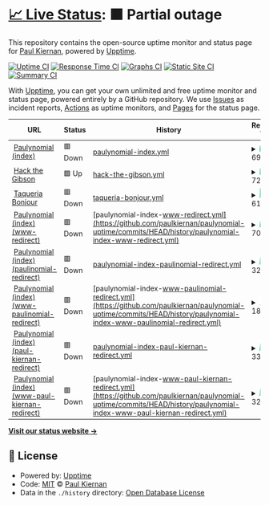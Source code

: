 # [📈 Live Status](https://paulkiernan.github.io/paulynomial-uptime): <!--live status--> **🟧 Partial outage**

This repository contains the open-source uptime monitor and status page for [Paul Kiernan](http://paulynomial.com/), powered by [Upptime](https://github.com/upptime/upptime).

[![Uptime CI](https://github.com/paulkiernan/paulynomial-uptime/workflows/Uptime%20CI/badge.svg)](https://github.com/paulkiernan/paulynomial-uptime/actions?query=workflow%3A%22Uptime+CI%22)
[![Response Time CI](https://github.com/paulkiernan/paulynomial-uptime/workflows/Response%20Time%20CI/badge.svg)](https://github.com/paulkiernan/paulynomial-uptime/actions?query=workflow%3A%22Response+Time+CI%22)
[![Graphs CI](https://github.com/paulkiernan/paulynomial-uptime/workflows/Graphs%20CI/badge.svg)](https://github.com/paulkiernan/paulynomial-uptime/actions?query=workflow%3A%22Graphs+CI%22)
[![Static Site CI](https://github.com/paulkiernan/paulynomial-uptime/workflows/Static%20Site%20CI/badge.svg)](https://github.com/paulkiernan/paulynomial-uptime/actions?query=workflow%3A%22Static+Site+CI%22)
[![Summary CI](https://github.com/paulkiernan/paulynomial-uptime/workflows/Summary%20CI/badge.svg)](https://github.com/paulkiernan/paulynomial-uptime/actions?query=workflow%3A%22Summary+CI%22)

With [Upptime](https://upptime.js.org), you can get your own unlimited and free uptime monitor and status page, powered entirely by a GitHub repository. We use [Issues](https://github.com/paulkiernan/paulynomial-uptime/issues) as incident reports, [Actions](https://github.com/paulkiernan/paulynomial-uptime/actions) as uptime monitors, and [Pages](https://paulkiernan.github.io/paulynomial-uptime) for the status page.

<!--start: status pages-->
<!-- This summary is generated by Upptime (https://github.com/upptime/upptime) -->
<!-- Do not edit this manually, your changes will be overwritten -->
<!-- prettier-ignore -->
| URL | Status | History | Response Time | Uptime |
| --- | ------ | ------- | ------------- | ------ |
| <img alt="" src="https://favicons.githubusercontent.com/paulynomial.com" height="13"> [Paulynomial (index)](https://paulynomial.com) | 🟥 Down | [paulynomial-index.yml](https://github.com/paulkiernan/paulynomial-uptime/commits/HEAD/history/paulynomial-index.yml) | <details><summary><img alt="Response time graph" src="./graphs/paulynomial-index/response-time-week.png" height="20"> 6962ms</summary><br><a href="https://paulkiernan.github.io/paulynomial-uptime/history/paulynomial-index"><img alt="Response time 2927" src="https://img.shields.io/endpoint?url=https%3A%2F%2Fraw.githubusercontent.com%2Fpaulkiernan%2Fpaulynomial-uptime%2FHEAD%2Fapi%2Fpaulynomial-index%2Fresponse-time.json"></a><br><a href="https://paulkiernan.github.io/paulynomial-uptime/history/paulynomial-index"><img alt="24-hour response time 7623" src="https://img.shields.io/endpoint?url=https%3A%2F%2Fraw.githubusercontent.com%2Fpaulkiernan%2Fpaulynomial-uptime%2FHEAD%2Fapi%2Fpaulynomial-index%2Fresponse-time-day.json"></a><br><a href="https://paulkiernan.github.io/paulynomial-uptime/history/paulynomial-index"><img alt="7-day response time 6962" src="https://img.shields.io/endpoint?url=https%3A%2F%2Fraw.githubusercontent.com%2Fpaulkiernan%2Fpaulynomial-uptime%2FHEAD%2Fapi%2Fpaulynomial-index%2Fresponse-time-week.json"></a><br><a href="https://paulkiernan.github.io/paulynomial-uptime/history/paulynomial-index"><img alt="30-day response time 6263" src="https://img.shields.io/endpoint?url=https%3A%2F%2Fraw.githubusercontent.com%2Fpaulkiernan%2Fpaulynomial-uptime%2FHEAD%2Fapi%2Fpaulynomial-index%2Fresponse-time-month.json"></a><br><a href="https://paulkiernan.github.io/paulynomial-uptime/history/paulynomial-index"><img alt="1-year response time 2927" src="https://img.shields.io/endpoint?url=https%3A%2F%2Fraw.githubusercontent.com%2Fpaulkiernan%2Fpaulynomial-uptime%2FHEAD%2Fapi%2Fpaulynomial-index%2Fresponse-time-year.json"></a></details> | <details><summary><a href="https://paulkiernan.github.io/paulynomial-uptime/history/paulynomial-index">93.15%</a></summary><a href="https://paulkiernan.github.io/paulynomial-uptime/history/paulynomial-index"><img alt="All-time uptime 82.75%" src="https://img.shields.io/endpoint?url=https%3A%2F%2Fraw.githubusercontent.com%2Fpaulkiernan%2Fpaulynomial-uptime%2FHEAD%2Fapi%2Fpaulynomial-index%2Fuptime.json"></a><br><a href="https://paulkiernan.github.io/paulynomial-uptime/history/paulynomial-index"><img alt="24-hour uptime 89.84%" src="https://img.shields.io/endpoint?url=https%3A%2F%2Fraw.githubusercontent.com%2Fpaulkiernan%2Fpaulynomial-uptime%2FHEAD%2Fapi%2Fpaulynomial-index%2Fuptime-day.json"></a><br><a href="https://paulkiernan.github.io/paulynomial-uptime/history/paulynomial-index"><img alt="7-day uptime 93.15%" src="https://img.shields.io/endpoint?url=https%3A%2F%2Fraw.githubusercontent.com%2Fpaulkiernan%2Fpaulynomial-uptime%2FHEAD%2Fapi%2Fpaulynomial-index%2Fuptime-week.json"></a><br><a href="https://paulkiernan.github.io/paulynomial-uptime/history/paulynomial-index"><img alt="30-day uptime 98.42%" src="https://img.shields.io/endpoint?url=https%3A%2F%2Fraw.githubusercontent.com%2Fpaulkiernan%2Fpaulynomial-uptime%2FHEAD%2Fapi%2Fpaulynomial-index%2Fuptime-month.json"></a><br><a href="https://paulkiernan.github.io/paulynomial-uptime/history/paulynomial-index"><img alt="1-year uptime 82.75%" src="https://img.shields.io/endpoint?url=https%3A%2F%2Fraw.githubusercontent.com%2Fpaulkiernan%2Fpaulynomial-uptime%2FHEAD%2Fapi%2Fpaulynomial-index%2Fuptime-year.json"></a></details>
| <img alt="" src="https://favicons.githubusercontent.com/gibson.paulynomial.com" height="13"> [Hack the Gibson](https://gibson.paulynomial.com) | 🟩 Up | [hack-the-gibson.yml](https://github.com/paulkiernan/paulynomial-uptime/commits/HEAD/history/hack-the-gibson.yml) | <details><summary><img alt="Response time graph" src="./graphs/hack-the-gibson/response-time-week.png" height="20"> 7217ms</summary><br><a href="https://paulkiernan.github.io/paulynomial-uptime/history/hack-the-gibson"><img alt="Response time 2913" src="https://img.shields.io/endpoint?url=https%3A%2F%2Fraw.githubusercontent.com%2Fpaulkiernan%2Fpaulynomial-uptime%2FHEAD%2Fapi%2Fhack-the-gibson%2Fresponse-time.json"></a><br><a href="https://paulkiernan.github.io/paulynomial-uptime/history/hack-the-gibson"><img alt="24-hour response time 7306" src="https://img.shields.io/endpoint?url=https%3A%2F%2Fraw.githubusercontent.com%2Fpaulkiernan%2Fpaulynomial-uptime%2FHEAD%2Fapi%2Fhack-the-gibson%2Fresponse-time-day.json"></a><br><a href="https://paulkiernan.github.io/paulynomial-uptime/history/hack-the-gibson"><img alt="7-day response time 7217" src="https://img.shields.io/endpoint?url=https%3A%2F%2Fraw.githubusercontent.com%2Fpaulkiernan%2Fpaulynomial-uptime%2FHEAD%2Fapi%2Fhack-the-gibson%2Fresponse-time-week.json"></a><br><a href="https://paulkiernan.github.io/paulynomial-uptime/history/hack-the-gibson"><img alt="30-day response time 6441" src="https://img.shields.io/endpoint?url=https%3A%2F%2Fraw.githubusercontent.com%2Fpaulkiernan%2Fpaulynomial-uptime%2FHEAD%2Fapi%2Fhack-the-gibson%2Fresponse-time-month.json"></a><br><a href="https://paulkiernan.github.io/paulynomial-uptime/history/hack-the-gibson"><img alt="1-year response time 2913" src="https://img.shields.io/endpoint?url=https%3A%2F%2Fraw.githubusercontent.com%2Fpaulkiernan%2Fpaulynomial-uptime%2FHEAD%2Fapi%2Fhack-the-gibson%2Fresponse-time-year.json"></a></details> | <details><summary><a href="https://paulkiernan.github.io/paulynomial-uptime/history/hack-the-gibson">94.71%</a></summary><a href="https://paulkiernan.github.io/paulynomial-uptime/history/hack-the-gibson"><img alt="All-time uptime 82.70%" src="https://img.shields.io/endpoint?url=https%3A%2F%2Fraw.githubusercontent.com%2Fpaulkiernan%2Fpaulynomial-uptime%2FHEAD%2Fapi%2Fhack-the-gibson%2Fuptime.json"></a><br><a href="https://paulkiernan.github.io/paulynomial-uptime/history/hack-the-gibson"><img alt="24-hour uptime 91.06%" src="https://img.shields.io/endpoint?url=https%3A%2F%2Fraw.githubusercontent.com%2Fpaulkiernan%2Fpaulynomial-uptime%2FHEAD%2Fapi%2Fhack-the-gibson%2Fuptime-day.json"></a><br><a href="https://paulkiernan.github.io/paulynomial-uptime/history/hack-the-gibson"><img alt="7-day uptime 94.71%" src="https://img.shields.io/endpoint?url=https%3A%2F%2Fraw.githubusercontent.com%2Fpaulkiernan%2Fpaulynomial-uptime%2FHEAD%2Fapi%2Fhack-the-gibson%2Fuptime-week.json"></a><br><a href="https://paulkiernan.github.io/paulynomial-uptime/history/hack-the-gibson"><img alt="30-day uptime 98.78%" src="https://img.shields.io/endpoint?url=https%3A%2F%2Fraw.githubusercontent.com%2Fpaulkiernan%2Fpaulynomial-uptime%2FHEAD%2Fapi%2Fhack-the-gibson%2Fuptime-month.json"></a><br><a href="https://paulkiernan.github.io/paulynomial-uptime/history/hack-the-gibson"><img alt="1-year uptime 82.70%" src="https://img.shields.io/endpoint?url=https%3A%2F%2Fraw.githubusercontent.com%2Fpaulkiernan%2Fpaulynomial-uptime%2FHEAD%2Fapi%2Fhack-the-gibson%2Fuptime-year.json"></a></details>
| <img alt="" src="https://favicons.githubusercontent.com/bonjour.paulynomial.com" height="13"> [Taqueria Bonjour](https://bonjour.paulynomial.com) | 🟥 Down | [taqueria-bonjour.yml](https://github.com/paulkiernan/paulynomial-uptime/commits/HEAD/history/taqueria-bonjour.yml) | <details><summary><img alt="Response time graph" src="./graphs/taqueria-bonjour/response-time-week.png" height="20"> 6191ms</summary><br><a href="https://paulkiernan.github.io/paulynomial-uptime/history/taqueria-bonjour"><img alt="Response time 2532" src="https://img.shields.io/endpoint?url=https%3A%2F%2Fraw.githubusercontent.com%2Fpaulkiernan%2Fpaulynomial-uptime%2FHEAD%2Fapi%2Ftaqueria-bonjour%2Fresponse-time.json"></a><br><a href="https://paulkiernan.github.io/paulynomial-uptime/history/taqueria-bonjour"><img alt="24-hour response time 6977" src="https://img.shields.io/endpoint?url=https%3A%2F%2Fraw.githubusercontent.com%2Fpaulkiernan%2Fpaulynomial-uptime%2FHEAD%2Fapi%2Ftaqueria-bonjour%2Fresponse-time-day.json"></a><br><a href="https://paulkiernan.github.io/paulynomial-uptime/history/taqueria-bonjour"><img alt="7-day response time 6191" src="https://img.shields.io/endpoint?url=https%3A%2F%2Fraw.githubusercontent.com%2Fpaulkiernan%2Fpaulynomial-uptime%2FHEAD%2Fapi%2Ftaqueria-bonjour%2Fresponse-time-week.json"></a><br><a href="https://paulkiernan.github.io/paulynomial-uptime/history/taqueria-bonjour"><img alt="30-day response time 5549" src="https://img.shields.io/endpoint?url=https%3A%2F%2Fraw.githubusercontent.com%2Fpaulkiernan%2Fpaulynomial-uptime%2FHEAD%2Fapi%2Ftaqueria-bonjour%2Fresponse-time-month.json"></a><br><a href="https://paulkiernan.github.io/paulynomial-uptime/history/taqueria-bonjour"><img alt="1-year response time 2532" src="https://img.shields.io/endpoint?url=https%3A%2F%2Fraw.githubusercontent.com%2Fpaulkiernan%2Fpaulynomial-uptime%2FHEAD%2Fapi%2Ftaqueria-bonjour%2Fresponse-time-year.json"></a></details> | <details><summary><a href="https://paulkiernan.github.io/paulynomial-uptime/history/taqueria-bonjour">91.49%</a></summary><a href="https://paulkiernan.github.io/paulynomial-uptime/history/taqueria-bonjour"><img alt="All-time uptime 82.59%" src="https://img.shields.io/endpoint?url=https%3A%2F%2Fraw.githubusercontent.com%2Fpaulkiernan%2Fpaulynomial-uptime%2FHEAD%2Fapi%2Ftaqueria-bonjour%2Fuptime.json"></a><br><a href="https://paulkiernan.github.io/paulynomial-uptime/history/taqueria-bonjour"><img alt="24-hour uptime 86.31%" src="https://img.shields.io/endpoint?url=https%3A%2F%2Fraw.githubusercontent.com%2Fpaulkiernan%2Fpaulynomial-uptime%2FHEAD%2Fapi%2Ftaqueria-bonjour%2Fuptime-day.json"></a><br><a href="https://paulkiernan.github.io/paulynomial-uptime/history/taqueria-bonjour"><img alt="7-day uptime 91.49%" src="https://img.shields.io/endpoint?url=https%3A%2F%2Fraw.githubusercontent.com%2Fpaulkiernan%2Fpaulynomial-uptime%2FHEAD%2Fapi%2Ftaqueria-bonjour%2Fuptime-week.json"></a><br><a href="https://paulkiernan.github.io/paulynomial-uptime/history/taqueria-bonjour"><img alt="30-day uptime 98.04%" src="https://img.shields.io/endpoint?url=https%3A%2F%2Fraw.githubusercontent.com%2Fpaulkiernan%2Fpaulynomial-uptime%2FHEAD%2Fapi%2Ftaqueria-bonjour%2Fuptime-month.json"></a><br><a href="https://paulkiernan.github.io/paulynomial-uptime/history/taqueria-bonjour"><img alt="1-year uptime 82.59%" src="https://img.shields.io/endpoint?url=https%3A%2F%2Fraw.githubusercontent.com%2Fpaulkiernan%2Fpaulynomial-uptime%2FHEAD%2Fapi%2Ftaqueria-bonjour%2Fuptime-year.json"></a></details>
| <img alt="" src="https://favicons.githubusercontent.com/www.paulynomial.com" height="13"> [Paulynomial (index) (www-redirect)](https://www.paulynomial.com) | 🟥 Down | [paulynomial-index-www-redirect.yml](https://github.com/paulkiernan/paulynomial-uptime/commits/HEAD/history/paulynomial-index-www-redirect.yml) | <details><summary><img alt="Response time graph" src="./graphs/paulynomial-index-www-redirect/response-time-week.png" height="20"> 7054ms</summary><br><a href="https://paulkiernan.github.io/paulynomial-uptime/history/paulynomial-index-www-redirect"><img alt="Response time 2871" src="https://img.shields.io/endpoint?url=https%3A%2F%2Fraw.githubusercontent.com%2Fpaulkiernan%2Fpaulynomial-uptime%2FHEAD%2Fapi%2Fpaulynomial-index-www-redirect%2Fresponse-time.json"></a><br><a href="https://paulkiernan.github.io/paulynomial-uptime/history/paulynomial-index-www-redirect"><img alt="24-hour response time 7381" src="https://img.shields.io/endpoint?url=https%3A%2F%2Fraw.githubusercontent.com%2Fpaulkiernan%2Fpaulynomial-uptime%2FHEAD%2Fapi%2Fpaulynomial-index-www-redirect%2Fresponse-time-day.json"></a><br><a href="https://paulkiernan.github.io/paulynomial-uptime/history/paulynomial-index-www-redirect"><img alt="7-day response time 7054" src="https://img.shields.io/endpoint?url=https%3A%2F%2Fraw.githubusercontent.com%2Fpaulkiernan%2Fpaulynomial-uptime%2FHEAD%2Fapi%2Fpaulynomial-index-www-redirect%2Fresponse-time-week.json"></a><br><a href="https://paulkiernan.github.io/paulynomial-uptime/history/paulynomial-index-www-redirect"><img alt="30-day response time 6313" src="https://img.shields.io/endpoint?url=https%3A%2F%2Fraw.githubusercontent.com%2Fpaulkiernan%2Fpaulynomial-uptime%2FHEAD%2Fapi%2Fpaulynomial-index-www-redirect%2Fresponse-time-month.json"></a><br><a href="https://paulkiernan.github.io/paulynomial-uptime/history/paulynomial-index-www-redirect"><img alt="1-year response time 2871" src="https://img.shields.io/endpoint?url=https%3A%2F%2Fraw.githubusercontent.com%2Fpaulkiernan%2Fpaulynomial-uptime%2FHEAD%2Fapi%2Fpaulynomial-index-www-redirect%2Fresponse-time-year.json"></a></details> | <details><summary><a href="https://paulkiernan.github.io/paulynomial-uptime/history/paulynomial-index-www-redirect">95.87%</a></summary><a href="https://paulkiernan.github.io/paulynomial-uptime/history/paulynomial-index-www-redirect"><img alt="All-time uptime 82.72%" src="https://img.shields.io/endpoint?url=https%3A%2F%2Fraw.githubusercontent.com%2Fpaulkiernan%2Fpaulynomial-uptime%2FHEAD%2Fapi%2Fpaulynomial-index-www-redirect%2Fuptime.json"></a><br><a href="https://paulkiernan.github.io/paulynomial-uptime/history/paulynomial-index-www-redirect"><img alt="24-hour uptime 91.27%" src="https://img.shields.io/endpoint?url=https%3A%2F%2Fraw.githubusercontent.com%2Fpaulkiernan%2Fpaulynomial-uptime%2FHEAD%2Fapi%2Fpaulynomial-index-www-redirect%2Fuptime-day.json"></a><br><a href="https://paulkiernan.github.io/paulynomial-uptime/history/paulynomial-index-www-redirect"><img alt="7-day uptime 95.87%" src="https://img.shields.io/endpoint?url=https%3A%2F%2Fraw.githubusercontent.com%2Fpaulkiernan%2Fpaulynomial-uptime%2FHEAD%2Fapi%2Fpaulynomial-index-www-redirect%2Fuptime-week.json"></a><br><a href="https://paulkiernan.github.io/paulynomial-uptime/history/paulynomial-index-www-redirect"><img alt="30-day uptime 99.05%" src="https://img.shields.io/endpoint?url=https%3A%2F%2Fraw.githubusercontent.com%2Fpaulkiernan%2Fpaulynomial-uptime%2FHEAD%2Fapi%2Fpaulynomial-index-www-redirect%2Fuptime-month.json"></a><br><a href="https://paulkiernan.github.io/paulynomial-uptime/history/paulynomial-index-www-redirect"><img alt="1-year uptime 82.72%" src="https://img.shields.io/endpoint?url=https%3A%2F%2Fraw.githubusercontent.com%2Fpaulkiernan%2Fpaulynomial-uptime%2FHEAD%2Fapi%2Fpaulynomial-index-www-redirect%2Fuptime-year.json"></a></details>
| <img alt="" src="https://favicons.githubusercontent.com/paulinomial.com" height="13"> [Paulynomial (index) (paulinomial-redirect)](https://paulinomial.com) | 🟥 Down | [paulynomial-index-paulinomial-redirect.yml](https://github.com/paulkiernan/paulynomial-uptime/commits/HEAD/history/paulynomial-index-paulinomial-redirect.yml) | <details><summary><img alt="Response time graph" src="./graphs/paulynomial-index-paulinomial-redirect/response-time-week.png" height="20"> 328ms</summary><br><a href="https://paulkiernan.github.io/paulynomial-uptime/history/paulynomial-index-paulinomial-redirect"><img alt="Response time 423" src="https://img.shields.io/endpoint?url=https%3A%2F%2Fraw.githubusercontent.com%2Fpaulkiernan%2Fpaulynomial-uptime%2FHEAD%2Fapi%2Fpaulynomial-index-paulinomial-redirect%2Fresponse-time.json"></a><br><a href="https://paulkiernan.github.io/paulynomial-uptime/history/paulynomial-index-paulinomial-redirect"><img alt="24-hour response time 373" src="https://img.shields.io/endpoint?url=https%3A%2F%2Fraw.githubusercontent.com%2Fpaulkiernan%2Fpaulynomial-uptime%2FHEAD%2Fapi%2Fpaulynomial-index-paulinomial-redirect%2Fresponse-time-day.json"></a><br><a href="https://paulkiernan.github.io/paulynomial-uptime/history/paulynomial-index-paulinomial-redirect"><img alt="7-day response time 328" src="https://img.shields.io/endpoint?url=https%3A%2F%2Fraw.githubusercontent.com%2Fpaulkiernan%2Fpaulynomial-uptime%2FHEAD%2Fapi%2Fpaulynomial-index-paulinomial-redirect%2Fresponse-time-week.json"></a><br><a href="https://paulkiernan.github.io/paulynomial-uptime/history/paulynomial-index-paulinomial-redirect"><img alt="30-day response time 364" src="https://img.shields.io/endpoint?url=https%3A%2F%2Fraw.githubusercontent.com%2Fpaulkiernan%2Fpaulynomial-uptime%2FHEAD%2Fapi%2Fpaulynomial-index-paulinomial-redirect%2Fresponse-time-month.json"></a><br><a href="https://paulkiernan.github.io/paulynomial-uptime/history/paulynomial-index-paulinomial-redirect"><img alt="1-year response time 423" src="https://img.shields.io/endpoint?url=https%3A%2F%2Fraw.githubusercontent.com%2Fpaulkiernan%2Fpaulynomial-uptime%2FHEAD%2Fapi%2Fpaulynomial-index-paulinomial-redirect%2Fresponse-time-year.json"></a></details> | <details><summary><a href="https://paulkiernan.github.io/paulynomial-uptime/history/paulynomial-index-paulinomial-redirect">0.00%</a></summary><a href="https://paulkiernan.github.io/paulynomial-uptime/history/paulynomial-index-paulinomial-redirect"><img alt="All-time uptime 60.78%" src="https://img.shields.io/endpoint?url=https%3A%2F%2Fraw.githubusercontent.com%2Fpaulkiernan%2Fpaulynomial-uptime%2FHEAD%2Fapi%2Fpaulynomial-index-paulinomial-redirect%2Fuptime.json"></a><br><a href="https://paulkiernan.github.io/paulynomial-uptime/history/paulynomial-index-paulinomial-redirect"><img alt="24-hour uptime 0.00%" src="https://img.shields.io/endpoint?url=https%3A%2F%2Fraw.githubusercontent.com%2Fpaulkiernan%2Fpaulynomial-uptime%2FHEAD%2Fapi%2Fpaulynomial-index-paulinomial-redirect%2Fuptime-day.json"></a><br><a href="https://paulkiernan.github.io/paulynomial-uptime/history/paulynomial-index-paulinomial-redirect"><img alt="7-day uptime 0.00%" src="https://img.shields.io/endpoint?url=https%3A%2F%2Fraw.githubusercontent.com%2Fpaulkiernan%2Fpaulynomial-uptime%2FHEAD%2Fapi%2Fpaulynomial-index-paulinomial-redirect%2Fuptime-week.json"></a><br><a href="https://paulkiernan.github.io/paulynomial-uptime/history/paulynomial-index-paulinomial-redirect"><img alt="30-day uptime 7.96%" src="https://img.shields.io/endpoint?url=https%3A%2F%2Fraw.githubusercontent.com%2Fpaulkiernan%2Fpaulynomial-uptime%2FHEAD%2Fapi%2Fpaulynomial-index-paulinomial-redirect%2Fuptime-month.json"></a><br><a href="https://paulkiernan.github.io/paulynomial-uptime/history/paulynomial-index-paulinomial-redirect"><img alt="1-year uptime 60.78%" src="https://img.shields.io/endpoint?url=https%3A%2F%2Fraw.githubusercontent.com%2Fpaulkiernan%2Fpaulynomial-uptime%2FHEAD%2Fapi%2Fpaulynomial-index-paulinomial-redirect%2Fuptime-year.json"></a></details>
| <img alt="" src="https://favicons.githubusercontent.com/www.paulinomial.com" height="13"> [Paulynomial (index) (www-paulinomial-redirect)](https://www.paulinomial.com) | 🟥 Down | [paulynomial-index-www-paulinomial-redirect.yml](https://github.com/paulkiernan/paulynomial-uptime/commits/HEAD/history/paulynomial-index-www-paulinomial-redirect.yml) | <details><summary><img alt="Response time graph" src="./graphs/paulynomial-index-www-paulinomial-redirect/response-time-week.png" height="20"> 1814ms</summary><br><a href="https://paulkiernan.github.io/paulynomial-uptime/history/paulynomial-index-www-paulinomial-redirect"><img alt="Response time 398" src="https://img.shields.io/endpoint?url=https%3A%2F%2Fraw.githubusercontent.com%2Fpaulkiernan%2Fpaulynomial-uptime%2FHEAD%2Fapi%2Fpaulynomial-index-www-paulinomial-redirect%2Fresponse-time.json"></a><br><a href="https://paulkiernan.github.io/paulynomial-uptime/history/paulynomial-index-www-paulinomial-redirect"><img alt="24-hour response time 369" src="https://img.shields.io/endpoint?url=https%3A%2F%2Fraw.githubusercontent.com%2Fpaulkiernan%2Fpaulynomial-uptime%2FHEAD%2Fapi%2Fpaulynomial-index-www-paulinomial-redirect%2Fresponse-time-day.json"></a><br><a href="https://paulkiernan.github.io/paulynomial-uptime/history/paulynomial-index-www-paulinomial-redirect"><img alt="7-day response time 1814" src="https://img.shields.io/endpoint?url=https%3A%2F%2Fraw.githubusercontent.com%2Fpaulkiernan%2Fpaulynomial-uptime%2FHEAD%2Fapi%2Fpaulynomial-index-www-paulinomial-redirect%2Fresponse-time-week.json"></a><br><a href="https://paulkiernan.github.io/paulynomial-uptime/history/paulynomial-index-www-paulinomial-redirect"><img alt="30-day response time 725" src="https://img.shields.io/endpoint?url=https%3A%2F%2Fraw.githubusercontent.com%2Fpaulkiernan%2Fpaulynomial-uptime%2FHEAD%2Fapi%2Fpaulynomial-index-www-paulinomial-redirect%2Fresponse-time-month.json"></a><br><a href="https://paulkiernan.github.io/paulynomial-uptime/history/paulynomial-index-www-paulinomial-redirect"><img alt="1-year response time 398" src="https://img.shields.io/endpoint?url=https%3A%2F%2Fraw.githubusercontent.com%2Fpaulkiernan%2Fpaulynomial-uptime%2FHEAD%2Fapi%2Fpaulynomial-index-www-paulinomial-redirect%2Fresponse-time-year.json"></a></details> | <details><summary><a href="https://paulkiernan.github.io/paulynomial-uptime/history/paulynomial-index-www-paulinomial-redirect">0.00%</a></summary><a href="https://paulkiernan.github.io/paulynomial-uptime/history/paulynomial-index-www-paulinomial-redirect"><img alt="All-time uptime 60.66%" src="https://img.shields.io/endpoint?url=https%3A%2F%2Fraw.githubusercontent.com%2Fpaulkiernan%2Fpaulynomial-uptime%2FHEAD%2Fapi%2Fpaulynomial-index-www-paulinomial-redirect%2Fuptime.json"></a><br><a href="https://paulkiernan.github.io/paulynomial-uptime/history/paulynomial-index-www-paulinomial-redirect"><img alt="24-hour uptime 0.00%" src="https://img.shields.io/endpoint?url=https%3A%2F%2Fraw.githubusercontent.com%2Fpaulkiernan%2Fpaulynomial-uptime%2FHEAD%2Fapi%2Fpaulynomial-index-www-paulinomial-redirect%2Fuptime-day.json"></a><br><a href="https://paulkiernan.github.io/paulynomial-uptime/history/paulynomial-index-www-paulinomial-redirect"><img alt="7-day uptime 0.00%" src="https://img.shields.io/endpoint?url=https%3A%2F%2Fraw.githubusercontent.com%2Fpaulkiernan%2Fpaulynomial-uptime%2FHEAD%2Fapi%2Fpaulynomial-index-www-paulinomial-redirect%2Fuptime-week.json"></a><br><a href="https://paulkiernan.github.io/paulynomial-uptime/history/paulynomial-index-www-paulinomial-redirect"><img alt="30-day uptime 7.96%" src="https://img.shields.io/endpoint?url=https%3A%2F%2Fraw.githubusercontent.com%2Fpaulkiernan%2Fpaulynomial-uptime%2FHEAD%2Fapi%2Fpaulynomial-index-www-paulinomial-redirect%2Fuptime-month.json"></a><br><a href="https://paulkiernan.github.io/paulynomial-uptime/history/paulynomial-index-www-paulinomial-redirect"><img alt="1-year uptime 60.66%" src="https://img.shields.io/endpoint?url=https%3A%2F%2Fraw.githubusercontent.com%2Fpaulkiernan%2Fpaulynomial-uptime%2FHEAD%2Fapi%2Fpaulynomial-index-www-paulinomial-redirect%2Fuptime-year.json"></a></details>
| <img alt="" src="https://favicons.githubusercontent.com/paul-kiernan.com" height="13"> [Paulynomial (index) (paul-kiernan-redirect)](https://paul-kiernan.com) | 🟥 Down | [paulynomial-index-paul-kiernan-redirect.yml](https://github.com/paulkiernan/paulynomial-uptime/commits/HEAD/history/paulynomial-index-paul-kiernan-redirect.yml) | <details><summary><img alt="Response time graph" src="./graphs/paulynomial-index-paul-kiernan-redirect/response-time-week.png" height="20"> 332ms</summary><br><a href="https://paulkiernan.github.io/paulynomial-uptime/history/paulynomial-index-paul-kiernan-redirect"><img alt="Response time 325" src="https://img.shields.io/endpoint?url=https%3A%2F%2Fraw.githubusercontent.com%2Fpaulkiernan%2Fpaulynomial-uptime%2FHEAD%2Fapi%2Fpaulynomial-index-paul-kiernan-redirect%2Fresponse-time.json"></a><br><a href="https://paulkiernan.github.io/paulynomial-uptime/history/paulynomial-index-paul-kiernan-redirect"><img alt="24-hour response time 386" src="https://img.shields.io/endpoint?url=https%3A%2F%2Fraw.githubusercontent.com%2Fpaulkiernan%2Fpaulynomial-uptime%2FHEAD%2Fapi%2Fpaulynomial-index-paul-kiernan-redirect%2Fresponse-time-day.json"></a><br><a href="https://paulkiernan.github.io/paulynomial-uptime/history/paulynomial-index-paul-kiernan-redirect"><img alt="7-day response time 332" src="https://img.shields.io/endpoint?url=https%3A%2F%2Fraw.githubusercontent.com%2Fpaulkiernan%2Fpaulynomial-uptime%2FHEAD%2Fapi%2Fpaulynomial-index-paul-kiernan-redirect%2Fresponse-time-week.json"></a><br><a href="https://paulkiernan.github.io/paulynomial-uptime/history/paulynomial-index-paul-kiernan-redirect"><img alt="30-day response time 352" src="https://img.shields.io/endpoint?url=https%3A%2F%2Fraw.githubusercontent.com%2Fpaulkiernan%2Fpaulynomial-uptime%2FHEAD%2Fapi%2Fpaulynomial-index-paul-kiernan-redirect%2Fresponse-time-month.json"></a><br><a href="https://paulkiernan.github.io/paulynomial-uptime/history/paulynomial-index-paul-kiernan-redirect"><img alt="1-year response time 325" src="https://img.shields.io/endpoint?url=https%3A%2F%2Fraw.githubusercontent.com%2Fpaulkiernan%2Fpaulynomial-uptime%2FHEAD%2Fapi%2Fpaulynomial-index-paul-kiernan-redirect%2Fresponse-time-year.json"></a></details> | <details><summary><a href="https://paulkiernan.github.io/paulynomial-uptime/history/paulynomial-index-paul-kiernan-redirect">0.00%</a></summary><a href="https://paulkiernan.github.io/paulynomial-uptime/history/paulynomial-index-paul-kiernan-redirect"><img alt="All-time uptime 60.78%" src="https://img.shields.io/endpoint?url=https%3A%2F%2Fraw.githubusercontent.com%2Fpaulkiernan%2Fpaulynomial-uptime%2FHEAD%2Fapi%2Fpaulynomial-index-paul-kiernan-redirect%2Fuptime.json"></a><br><a href="https://paulkiernan.github.io/paulynomial-uptime/history/paulynomial-index-paul-kiernan-redirect"><img alt="24-hour uptime 0.00%" src="https://img.shields.io/endpoint?url=https%3A%2F%2Fraw.githubusercontent.com%2Fpaulkiernan%2Fpaulynomial-uptime%2FHEAD%2Fapi%2Fpaulynomial-index-paul-kiernan-redirect%2Fuptime-day.json"></a><br><a href="https://paulkiernan.github.io/paulynomial-uptime/history/paulynomial-index-paul-kiernan-redirect"><img alt="7-day uptime 0.00%" src="https://img.shields.io/endpoint?url=https%3A%2F%2Fraw.githubusercontent.com%2Fpaulkiernan%2Fpaulynomial-uptime%2FHEAD%2Fapi%2Fpaulynomial-index-paul-kiernan-redirect%2Fuptime-week.json"></a><br><a href="https://paulkiernan.github.io/paulynomial-uptime/history/paulynomial-index-paul-kiernan-redirect"><img alt="30-day uptime 7.96%" src="https://img.shields.io/endpoint?url=https%3A%2F%2Fraw.githubusercontent.com%2Fpaulkiernan%2Fpaulynomial-uptime%2FHEAD%2Fapi%2Fpaulynomial-index-paul-kiernan-redirect%2Fuptime-month.json"></a><br><a href="https://paulkiernan.github.io/paulynomial-uptime/history/paulynomial-index-paul-kiernan-redirect"><img alt="1-year uptime 60.78%" src="https://img.shields.io/endpoint?url=https%3A%2F%2Fraw.githubusercontent.com%2Fpaulkiernan%2Fpaulynomial-uptime%2FHEAD%2Fapi%2Fpaulynomial-index-paul-kiernan-redirect%2Fuptime-year.json"></a></details>
| <img alt="" src="https://favicons.githubusercontent.com/www.paul-kiernan.com" height="13"> [Paulynomial (index) (www-paul-kiernan-redirect)](https://www.paul-kiernan.com) | 🟥 Down | [paulynomial-index-www-paul-kiernan-redirect.yml](https://github.com/paulkiernan/paulynomial-uptime/commits/HEAD/history/paulynomial-index-www-paul-kiernan-redirect.yml) | <details><summary><img alt="Response time graph" src="./graphs/paulynomial-index-www-paul-kiernan-redirect/response-time-week.png" height="20"> 325ms</summary><br><a href="https://paulkiernan.github.io/paulynomial-uptime/history/paulynomial-index-www-paul-kiernan-redirect"><img alt="Response time 308" src="https://img.shields.io/endpoint?url=https%3A%2F%2Fraw.githubusercontent.com%2Fpaulkiernan%2Fpaulynomial-uptime%2FHEAD%2Fapi%2Fpaulynomial-index-www-paul-kiernan-redirect%2Fresponse-time.json"></a><br><a href="https://paulkiernan.github.io/paulynomial-uptime/history/paulynomial-index-www-paul-kiernan-redirect"><img alt="24-hour response time 371" src="https://img.shields.io/endpoint?url=https%3A%2F%2Fraw.githubusercontent.com%2Fpaulkiernan%2Fpaulynomial-uptime%2FHEAD%2Fapi%2Fpaulynomial-index-www-paul-kiernan-redirect%2Fresponse-time-day.json"></a><br><a href="https://paulkiernan.github.io/paulynomial-uptime/history/paulynomial-index-www-paul-kiernan-redirect"><img alt="7-day response time 325" src="https://img.shields.io/endpoint?url=https%3A%2F%2Fraw.githubusercontent.com%2Fpaulkiernan%2Fpaulynomial-uptime%2FHEAD%2Fapi%2Fpaulynomial-index-www-paul-kiernan-redirect%2Fresponse-time-week.json"></a><br><a href="https://paulkiernan.github.io/paulynomial-uptime/history/paulynomial-index-www-paul-kiernan-redirect"><img alt="30-day response time 335" src="https://img.shields.io/endpoint?url=https%3A%2F%2Fraw.githubusercontent.com%2Fpaulkiernan%2Fpaulynomial-uptime%2FHEAD%2Fapi%2Fpaulynomial-index-www-paul-kiernan-redirect%2Fresponse-time-month.json"></a><br><a href="https://paulkiernan.github.io/paulynomial-uptime/history/paulynomial-index-www-paul-kiernan-redirect"><img alt="1-year response time 308" src="https://img.shields.io/endpoint?url=https%3A%2F%2Fraw.githubusercontent.com%2Fpaulkiernan%2Fpaulynomial-uptime%2FHEAD%2Fapi%2Fpaulynomial-index-www-paul-kiernan-redirect%2Fresponse-time-year.json"></a></details> | <details><summary><a href="https://paulkiernan.github.io/paulynomial-uptime/history/paulynomial-index-www-paul-kiernan-redirect">0.00%</a></summary><a href="https://paulkiernan.github.io/paulynomial-uptime/history/paulynomial-index-www-paul-kiernan-redirect"><img alt="All-time uptime 60.75%" src="https://img.shields.io/endpoint?url=https%3A%2F%2Fraw.githubusercontent.com%2Fpaulkiernan%2Fpaulynomial-uptime%2FHEAD%2Fapi%2Fpaulynomial-index-www-paul-kiernan-redirect%2Fuptime.json"></a><br><a href="https://paulkiernan.github.io/paulynomial-uptime/history/paulynomial-index-www-paul-kiernan-redirect"><img alt="24-hour uptime 0.00%" src="https://img.shields.io/endpoint?url=https%3A%2F%2Fraw.githubusercontent.com%2Fpaulkiernan%2Fpaulynomial-uptime%2FHEAD%2Fapi%2Fpaulynomial-index-www-paul-kiernan-redirect%2Fuptime-day.json"></a><br><a href="https://paulkiernan.github.io/paulynomial-uptime/history/paulynomial-index-www-paul-kiernan-redirect"><img alt="7-day uptime 0.00%" src="https://img.shields.io/endpoint?url=https%3A%2F%2Fraw.githubusercontent.com%2Fpaulkiernan%2Fpaulynomial-uptime%2FHEAD%2Fapi%2Fpaulynomial-index-www-paul-kiernan-redirect%2Fuptime-week.json"></a><br><a href="https://paulkiernan.github.io/paulynomial-uptime/history/paulynomial-index-www-paul-kiernan-redirect"><img alt="30-day uptime 7.96%" src="https://img.shields.io/endpoint?url=https%3A%2F%2Fraw.githubusercontent.com%2Fpaulkiernan%2Fpaulynomial-uptime%2FHEAD%2Fapi%2Fpaulynomial-index-www-paul-kiernan-redirect%2Fuptime-month.json"></a><br><a href="https://paulkiernan.github.io/paulynomial-uptime/history/paulynomial-index-www-paul-kiernan-redirect"><img alt="1-year uptime 60.75%" src="https://img.shields.io/endpoint?url=https%3A%2F%2Fraw.githubusercontent.com%2Fpaulkiernan%2Fpaulynomial-uptime%2FHEAD%2Fapi%2Fpaulynomial-index-www-paul-kiernan-redirect%2Fuptime-year.json"></a></details>

<!--end: status pages-->

[**Visit our status website →**](https://paulkiernan.github.io/paulynomial-uptime)

## 📄 License

- Powered by: [Upptime](https://github.com/upptime/upptime)
- Code: [MIT](./LICENSE) © [Paul Kiernan](http://paulynomial.com/)
- Data in the `./history` directory: [Open Database License](https://opendatacommons.org/licenses/odbl/1-0/)
